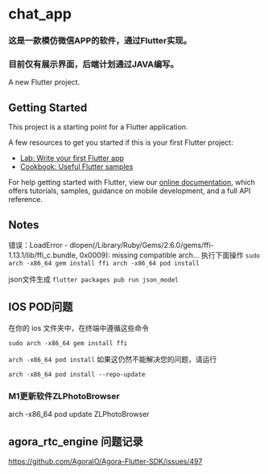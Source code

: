 # chat_app

### 这是一款模仿微信APP的软件，通过Flutter实现。
### 目前仅有展示界面，后端计划通过JAVA编写。

A new Flutter project.

## Getting Started

This project is a starting point for a Flutter application.

A few resources to get you started if this is your first Flutter project:

- [Lab: Write your first Flutter app](https://flutter.dev/docs/get-started/codelab)
- [Cookbook: Useful Flutter samples](https://flutter.dev/docs/cookbook)

For help getting started with Flutter, view our
[online documentation](https://flutter.dev/docs), which offers tutorials,
samples, guidance on mobile development, and a full API reference.

## Notes
错误：LoadError - dlopen(/Library/Ruby/Gems/2.6.0/gems/ffi-1.13.1/lib/ffi_c.bundle, 0x0009): missing compatible arch...
执行下面操作
``
sudo arch -x86_64 gem install ffi
arch -x86_64 pod install
``

json文件生成
``
flutter packages pub run json_model
``

## IOS POD问题
在你的 ios 文件夹中，在终端中遵循这些命令

`sudo arch -x86_64 gem install ffi`

`arch -x86_64 pod install`
如果这仍然不能解决您的问题，请运行

`arch -x86_64 pod install --repo-update`

### M1更新软件ZLPhotoBrowser
arch -x86_64 pod update ZLPhotoBrowser

## agora_rtc_engine 问题记录
https://github.com/AgoraIO/Agora-Flutter-SDK/issues/497